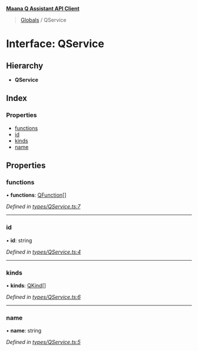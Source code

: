 **[Maana Q Assistant API Client](../README.md)**

> [Globals](../README.md) / QService

# Interface: QService

## Hierarchy

* **QService**

## Index

### Properties

* [functions](qservice.md#functions)
* [id](qservice.md#id)
* [kinds](qservice.md#kinds)
* [name](qservice.md#name)

## Properties

### functions

•  **functions**: [QFunction](qfunction.md)[]

*Defined in [types/QService.ts:7](https://github.com/maana-io/q-assistant-client/blob/develop/src/types/QService.ts#L7)*

___

### id

•  **id**: string

*Defined in [types/QService.ts:4](https://github.com/maana-io/q-assistant-client/blob/develop/src/types/QService.ts#L4)*

___

### kinds

•  **kinds**: [QKind](qkind.md)[]

*Defined in [types/QService.ts:6](https://github.com/maana-io/q-assistant-client/blob/develop/src/types/QService.ts#L6)*

___

### name

•  **name**: string

*Defined in [types/QService.ts:5](https://github.com/maana-io/q-assistant-client/blob/develop/src/types/QService.ts#L5)*
